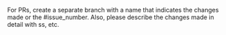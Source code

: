For PRs, create a separate branch with a name that indicates the changes made or the #issue_number. Also, please describe the changes made in detail with ss, etc.
